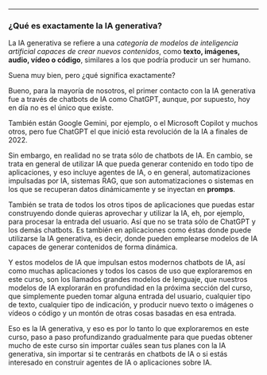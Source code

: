 
---
### ¿Qué es exactamente la IA generativa?


La IA generativa se refiere a una *categoría de modelos de inteligencia artificial capaces de crear nuevos contenidos*, como **texto, imágenes, audio, vídeo o código**, similares a los que podría producir un ser humano.

Suena muy bien, pero ¿qué significa exactamente?

Bueno, para la mayoría de nosotros, el primer contacto con la IA generativa fue a través de chatbots de IA como ChatGPT, aunque, por supuesto, hoy en día no es el único que existe.

También están Google Gemini, por ejemplo, o el Microsoft Copilot y muchos otros, pero fue ChatGPT el que inició esta revolución de la IA a finales de 2022.

Sin embargo, en realidad no se trata sólo de chatbots de IA.
En cambio, se trata en general de utilizar IA que pueda generar contenido en todo tipo de aplicaciones, y eso incluye agentes de IA, o en general, automatizaciones impulsadas por IA, sistemas RAG, que son automatizaciones o sistemas en los que se recuperan datos dinámicamente y se inyectan en **promps**.

También se trata de todos los otros tipos de aplicaciones que puedas estar construyendo donde quieras aprovechar y utilizar la IA, eh, por ejemplo, para procesar la entrada del usuario. Así que no se trata sólo de ChatGPT y los demás chatbots. Es también en aplicaciones como éstas donde puede utilizarse la IA generativa, es decir, donde pueden emplearse modelos de IA capaces de generar contenidos de forma dinámica.

Y estos modelos de IA que impulsan estos modernos chatbots de IA, así como muchas aplicaciones y todos los casos de uso que exploraremos en este curso, son los llamados grandes modelos de lenguaje, que nuestros modelos de IA explorarán en profundidad en la próxima sección del curso, que simplemente pueden tomar alguna entrada del usuario, cualquier tipo de texto, cualquier tipo de indicación, y producir nuevo texto o imágenes o vídeos o código y un montón de otras cosas basadas en esa entrada.

Eso es la IA generativa, y eso es por lo tanto lo que exploraremos en este curso, paso a paso profundizando gradualmente para que puedas obtener mucho de este curso sin importar cuáles sean tus planes con la IA generativa, sin importar si te centrarás en chatbots de IA o si estás interesado en construir agentes de IA o aplicaciones sobre IA.


